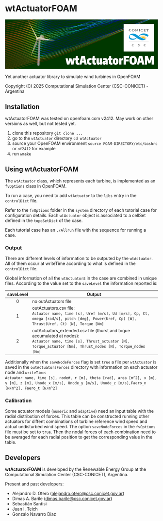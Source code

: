 # wtActuatorFOAM

<center><img src="./wtactuatorfoam.png" width="800"></center>

Yet another actuator library to simulate wind turbines in OpenFOAM

Copyright (C) 2025 Computational Simulation Center (CSC-CONICET) - Argentina


## Installation

wtActuatorFOAM was tested on openfoam.com v2412. May work on other versions as well, but not tested yet.

1. clone this repository
        `git clone ...`
2. go to the `wtActuator` directory
        `cd wtActuator`
3. source your OpenFOAM environment
        `source FOAM-DIRECTORY/etc/bashrc` or `of2412` for example
4. run
        `wmake`


## Using **wtActuatorFOAM**

The `wtActuator` class, which represents each turbine, is implemented as an `fvOptions` class in OpenFOAM.

To run a case, you need to add `wtActuator` to the `libs` entry in the `controlDict` file.

Refer to the `fvOptions` folder in the `system` directory of each tutorial case for configuration details. Each `wtActuator` object is associated to a cellSet defined in the `topoSetDict` of the case.

Each tutorial case has an `./Allrun` file with the sequence for running a case.


### Output

There are different levels of information to be outputed by the `wtActuator`. All of them occur at writeTime according to what is defined in the `controlDict` file.

Global information of all the `wtActuator`s in the case are combined in unique files. According to the value set to the `saveLevel` the information reported is:

|    saveLevel  |       Output           |
|:-------------:|----------------------- |
|      0        | no outActuators file   |
|      1        | outActuators.csv file: <br> `Actuator name, time [s], Uref [m/s], Ud [m/s], Cp, Ct, omega [rad/s], pitch [deg], Power(Uref, Cp) [W], Thrust(Uref, Ct) [N], Torque [Nm]` |  
|      2        | outActuators_extended.csv file (thurst and toque accumulated at nodes): <br> `Actuator name, time [s], Thrust_actuator [N], Torque_actuator [Nm], Thrust_nodes [N], Torque_nodes [Nm]` |

Additionally when the `saveNodeForces` flag is set `true` a file per `wtActuator` is saved in the `outActuatorsForces` directory with information on each actuator node and `writeTime`:  
        `Actuator name, time [s], node#, r [m], theta [rad], area [m^2], x [m], y [m], z [m], Unode_x [m/s], Unode_y [m/s], Unode_z [m/s],Faero_n [N/m^2], Faero_t [N/m^2]`


### Calibration

Some actuator models (`numeric` and `adaptive`) need an input table with the radial distribution of forces. This table can be constructed running other actuators for diffent combinations of turbine reference wind speed and actual undisturbed wind speed. The option `saveNodeForces` in the `fvOptions` file must be set to `true`.
Then the nodal forces of each combination need to be averaged for each radial position to get the corresponding value in the table.


## Developers

**wtActuatorFOAM** is developed by the Renewable Energy Group at the Computational Simulation Center (CSC-CONICET), Argentina.

Present and past developers:
- Alejandro D. Otero (alejandro.otero@csc.conicet.gov.ar)
- Dimas A. Barile (dimas.barile@csc.conicet.gov.ar)
- Sebastián Santisi
- Juan I. Teich
- Gonzalo Navarro Diaz

